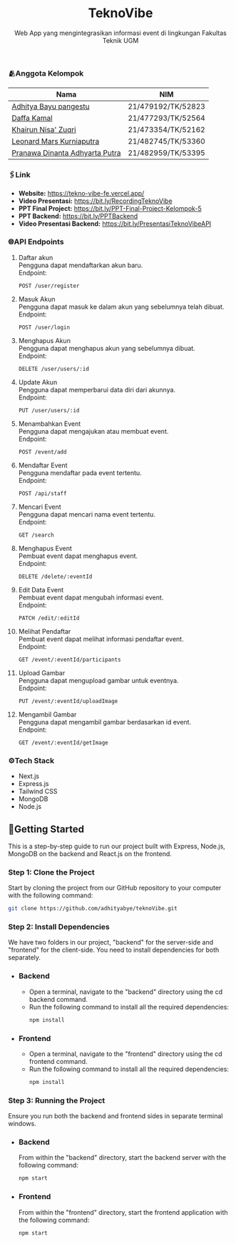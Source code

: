 <h1 align="center">
  TeknoVibe
</h1>

<p align="center">Web App yang mengintegrasikan informasi event di lingkungan Fakultas Teknik UGM</p><br>

### 🫂Anggota Kelompok
| Nama                     | NIM                |
| ------------------------ | ------------------ |
| [Adhitya Bayu pangestu](https://www.github.com/adhityabye) | 21/479192/TK/52823 |
| [Daffa Kamal](https://github.com/daffakamal)              | 21/477293/TK/52564 |
| [Khairun Nisa' Zuqri](https://github.com/KhairunNisaZ)         | 21/473354/TK/52162 |
| [Leonard Mars Kurniaputra](https://github.com/leleonnn)      | 21/482745/TK/53360 |
| [Pranawa Dinanta Adhyarta Putra](https://github.com/Nantapranawa)   | 21/482959/TK/53395 |

### 🖇️Link
- **Website:** https://tekno-vibe-fe.vercel.app/
- **Video Presentasi:** https://bit.ly/RecordingTeknoVibe
- **PPT Final Project:** https://bit.ly/PPT-Final-Project-Kelompok-5
- **PPT Backend:** https://bit.ly/PPTBackend
- **Video Presentasi Backend:** https://bit.ly/PresentasiTeknoVibeAPI

### 🌐API Endpoints

1.  Daftar akun <br>
    Pengguna dapat mendaftarkan akun baru. <br>
    Endpoint: <br>
    ````````````
    POST /user/register
    ````````````
2.  Masuk Akun <br>
    Pengguna dapat masuk ke dalam akun yang sebelumnya telah dibuat. <br>
    Endpoint: <br>
    ````````````
    POST /user/login
    ````````````
3.  Menghapus Akun <br>
    Pengguna dapat menghapus akun yang sebelumnya dibuat. <br>
    Endpoint: <br>
    ````````````
    DELETE /user/users/:id
    ````````````
4.  Update Akun <br>
    Pengguna dapat memperbarui data diri dari akunnya. <br>
    Endpoint: <br>
    ````````````
    PUT /user/users/:id
    ````````````
5.  Menambahkan Event <br>
    Pengguna dapat mengajukan atau membuat event. <br>
    Endpoint: <br>
    ````````````
    POST /event/add
    ````````````
6.  Mendaftar Event <br>
    Pengguna mendaftar pada event tertentu. <br>
    Endpoint: <br>
    ````````````
    POST /api/staff
    ````````````
7.  Mencari Event <br>
    Pengguna dapat mencari nama event tertentu. <br>
    Endpoint: <br>
    ````````````
    GET /search
    ````````````
8.  Menghapus Event <br>
    Pembuat event dapat menghapus event. <br>
    Endpoint: <br>
    ````````````
    DELETE /delete/:eventId
    ````````````
9.  Edit Data Event <br>
    Pembuat event dapat mengubah informasi event. <br>
    Endpoint: <br>
    ````````````
    PATCH /edit/:editId
    ````````````
10. Melihat Pendaftar <br>
    Pembuat event dapat melihat informasi pendaftar event. <br>
    Endpoint: <br>
    ````````````
    GET /event/:eventId/participants
    ````````````
11. Upload Gambar <br>
    Pengguna dapat mengupload gambar untuk eventnya. <br>
    Endpoint: <br>
    ````````````
    PUT /event/:eventId/uploadImage
    ````````````
12. Mengambil Gambar <br>
    Pengguna dapat mengambil gambar berdasarkan id event. <br>
    Endpoint: <br>
    ````````````
    GET /event/:eventId/getImage
    ````````````

### ⚙️Tech Stack
- Next.js
- Express.js
- Tailwind CSS
- MongoDB
- Node.js


<h2 align="left">🌃Getting Started</h2>
<p>This is a step-by-step guide to run our project built with Express, Node.js, MongoDB on the backend and React.js on the frontend.</p>
<h3>Step 1: Clone the Project</h3>
<p>Start by cloning the project from our GitHub repository to your computer with the following command:</p>

```bash 
git clone https://github.com/adhityabye/teknoVibe.git
```
<h3>Step 2: Install Dependencies</h3>
<p>We have two folders in our project, "backend" for the server-side and "frontend" for the client-side. You need to install dependencies for both separately.</p>

- ### Backend
  - Open a terminal, navigate to the "backend" directory using the cd backend command.
  - Run the following command to install all the required dependencies:
     ```bash 
    npm install
    ```

- ### Frontend
  - Open a terminal, navigate to the "frontend" directory using the cd frontend command.
  - Run the following command to install all the required dependencies:
     ```bash 
    npm install
    ```
    
<h3>Step 3: Running the Project</h3>
<p>Ensure you run both the backend and frontend sides in separate terminal windows.</p>

- ### Backend
  From within the "backend" directory, start the backend server with the following command:

  ```bash 
  npm start
  ```

- ### Frontend
  From within the "frontend" directory, start the frontend application with the following command:
  
  ```bash 
  npm start
  ```
